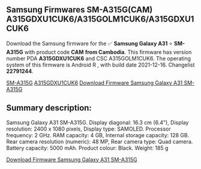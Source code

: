 <h2>Samsung Firmwares SM-A315G(CAM) A315GDXU1CUK6/A315GOLM1CUK6/A315GDXU1CUK6</h2>
Download the Samsung firmware for the ✅ <strong>Samsung Galaxy A31 </strong> ⭐ <strong>SM-A315G</strong> with product code <strong>CAM</strong> <strong> from Cambodia</strong>. This firmware has version number PDA <strong>A315GDXU1CUK6</strong> and CSC A315GOLM1CUK6. The operating system of this firmware is Android R , with build date 2021-12-16. Changelist <strong>22791244</strong>.


[SM-A315G](https://samfirm.shop/samsung/model/SM-A315G)
[A315GDXU1CUK6](https://samfirm.shop/samsung/pda/A315GDXU1CUK6)
[Download Firmware Samsung Galaxy A31 SM-A315G](https://samfirm.shop/samsung/firmware/483207)
<h2>Summary description:</h2>
<p>Samsung Galaxy A31 SM-A315G. Display diagonal: 16.3 cm (6.4"), Display resolution: 2400 x 1080 pixels, Display type: SAMOLED. Processor frequency: 2 GHz. RAM capacity: 4 GB, Internal storage capacity: 128 GB. Rear camera resolution (numeric): 48 MP, Rear camera type: Quad camera. Battery capacity: 5000 mAh. Product colour: Black. Weight: 185 g</p>


[Download Firmware Samsung Galaxy A31 SM-A315G](https://samfirm.shop/samsung/firmware/483207)
